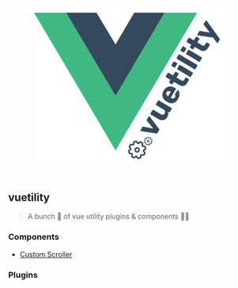 <p align="center">
  <br>
  <img width="400" src="./assets/logo.svg" alt="logo of vuetility">
  <br>
  <br>
</p>

## vuetility

> A bunch 📙 of vue utility plugins &amp; components 🔨✨

### Components

- [Custom Scroller](https://www.npmjs.com/package/@vuetility/vue-custom-scroller)

### Plugins